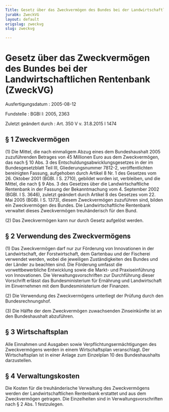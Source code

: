 ```yaml
---
Title: Gesetz über das Zweckvermögen des Bundes bei der Landwirtschaftlichen Rentenbank
jurabk: ZweckVG
layout: default
origslug: zweckvg
slug: zweckvg

---
```


# Gesetz über das Zweckvermögen des Bundes bei der Landwirtschaftlichen Rentenbank (ZweckVG)

Ausfertigungsdatum
:   2005-08-12

Fundstelle
:   BGBl I: 2005, 2363

Zuletzt geändert durch
:   Art. 350 V v. 31.8.2015 I 1474



## § 1 Zweckvermögen

(1) Die Mittel, die nach einmaligem Abzug eines dem Bundeshaushalt 2005 zuzuführenden Betrages von 45 Millionen Euro aus dem Zweckvermögen, das nach § 10 Abs. 3 des Entschuldungsabwicklungsgesetzes in der im Bundesgesetzblatt Teil III, Gliederungsnummer 7812-2, veröffentlichten bereinigten Fassung, aufgehoben durch Artikel 8 Nr. 1 des Gesetzes vom 26. Oktober 2001 (BGBl. I S. 2710), gebildet worden ist, verbleiben, und die Mittel, die nach § 9 Abs. 3 des Gesetzes über die Landwirtschaftliche Rentenbank in der Fassung der Bekanntmachung vom 4. September 2002 (BGBl. I S. 3646), zuletzt geändert durch Artikel 8 des Gesetzes vom 22. Mai 2005 (BGBl. I S. 1373), diesem Zweckvermögen zuzuführen sind, bilden ein Zweckvermögen des Bundes. Die Landwirtschaftliche Rentenbank verwaltet dieses Zweckvermögen treuhänderisch für den Bund.

(2) Das Zweckvermögen kann nur durch Gesetz aufgelöst werden.


## § 2 Verwendung des Zweckvermögens

(1) Das Zweckvermögen darf nur zur Förderung von Innovationen in der Landwirtschaft, der Forstwirtschaft, dem Gartenbau und der Fischerei verwendet werden, wobei die jeweiligen Zuständigkeiten des Bundes und der Länder zu beachten sind. Die Förderung umfasst die vorwettbewerbliche Entwicklung sowie die Markt- und Praxiseinführung von Innovationen. Die Verwaltungsvorschriften zur Durchführung dieser Vorschrift erlässt das Bundesministerium für Ernährung und Landwirtschaft im Einvernehmen mit dem Bundesministerium der Finanzen.

(2) Die Verwendung des Zweckvermögens unterliegt der Prüfung durch den Bundesrechnungshof.

(3) Die Hälfte der dem Zweckvermögen zuwachsenden Zinseinkünfte ist an den Bundeshaushalt abzuführen.


## § 3 Wirtschaftsplan

Alle Einnahmen und Ausgaben sowie Verpflichtungsermächtigungen des Zweckvermögens werden in einem Wirtschaftsplan veranschlagt. Der Wirtschaftsplan ist in einer Anlage zum Einzelplan 10 des Bundeshaushalts darzustellen.


## § 4 Verwaltungskosten

Die Kosten für die treuhänderische Verwaltung des Zweckvermögens werden der Landwirtschaftlichen Rentenbank erstattet und aus dem Zweckvermögen getragen. Die Einzelheiten sind in Verwaltungsvorschriften nach § 2 Abs. 1 festzulegen.

